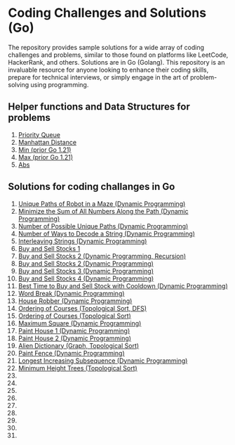 # Coding Challenges and Solutions (Go)
The repository provides sample solutions for a wide array of coding challenges and problems, similar to those found on platforms like LeetCode, HackerRank, and others. Solutions are in Go (Golang). This repository is an invaluable resource for anyone looking to enhance their coding skills, prepare for technical interviews, or simply engage in the art of problem-solving using programming.

## Helper functions and Data Structures for problems
1. [Priority Queue](pkg/mheap/pq.go)
1. [Manhattan Distance](pkg/manhattan/dist.go)
1. [Min (prior Go 1.21)](pkg/mymath/min.go)
1. [Max (prior Go 1.21)](pkg/mymath/max.go)
1. [Abs](pkg/mymath/abs.go)

## Solutions for coding challanges in Go
1. [Unique Paths of Robot in a Maze (Dynamic Programming)](lc/lc_63_unique_paths_2_dp_test.go)
1. [Minimize the Sum of All Numbers Along the Path (Dynamic Programming)](lc/lc_64_min_path_sum_dp_test.go)
1. [Number of Possible Unique Paths (Dynamic Programming)](lc/lc_62_unique_paths_dp_test.go)
1. [Number of Ways to Decode a String (Dynamic Programming)](lc/lc_91_decode_ways_1_dp_test.go)
1. [Interleaving Strings (Dynamic Programming)](lc/lc_97_interleaving_dp_test.go)
1. [Buy and Sell Stocks 1](lc/lc_121_buy_and_sell_1_test.go)
1. [Buy and Sell Stocks 2 (Dynamic Programming, Recursion)](lc/lc_122_buy_and_sell_2_dp_test.go)
1. [Buy and Sell Stocks 2 (Dynamic Programming)](lc/lc_122_buy_and_sell_2_test.go)
1. [Buy and Sell Stocks 3 (Dynamic Programming)](lc/lc_123_buy_and_sell_3_dp_test.go)
1. [Buy and Sell Stocks 4 (Dynamic Programming)](lc/lc_188_buy_and_sell_4_dp_test.go)
1. [Best Time to Buy and Sell Stock with Cooldown (Dynamic Programming)](lc/lc_309_buy_and_sell_dp_test.go)
1. [Word Break (Dynamic Programming)](lc/lc_139_dp_test.go)
1. [House Robber (Dynamic Programming)](lc/lc_198_dp_test.go)
1. [Ordering of Courses (Topological Sort, DFS)](lc/lc_210_top_sort_dfs_test.go)
1. [Ordering of Courses (Topological Sort)](lc/lc_210_top_sort_test.go)
1. [Maximum Square (Dynamic Programming)](lc/lc_221_dp_test.go)
1. [Paint House 1 (Dynamic Programming)](lc/lc_256_paint_house_1_dp_test.go)
1. [Paint House 2 (Dynamic Programming)](lc/lc_265_paint_house_2_dp_test.go)
1. [Alien Dictionary (Graph, Topological Sort)](lc/lc_269_top_sort_dfs_test.go)
1. [Paint Fence (Dynamic Programming)](lc/lc_276_paint_fence_dp_test.go)
1. [Longest Increasing Subsequence (Dynamic Programming)](lc/lc_300_dp_top_down_test.go)
1. [Minimum Height Trees (Topological Sort)](lc/lc_310_top_sort_test.go)
1. []()
1. []()
1. []()
1. []()
1. []()
1. []()
1. []()
1. []()
1. []()